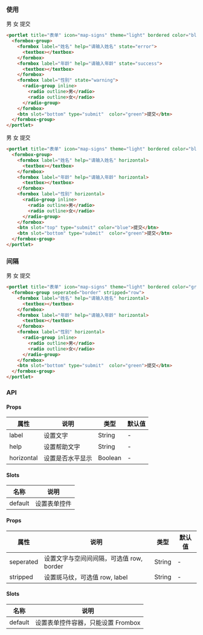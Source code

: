 <row>
  <column :md=12>

  ### 使用

  <portlet title="表单" icon="map-signs" theme="light" bordered color="blue">
    <formbox-group>
      <formbox label="姓名" help="请输入姓名" state="error">
        <textbox></textbox>
      </formbox>
      <formbox label="年龄" help="请输入年龄" state="success">
        <textbox></textbox>
      </formbox>
      <formbox label="性别" state="warning">
        <radio-group inline>
          <radio outline>男</radio>
          <radio outline>女</radio>
        </radio-group>
      </formbox>
      <btn slot="bottom" type="submit"  color="green">提交</btn>
    </formbox-group>
  </portlet>

  ```html
  <portlet title="表单" icon="map-signs" theme="light" bordered color="blue">
    <formbox-group>
      <formbox label="姓名" help="请输入姓名" state="error">
        <textbox></textbox>
      </formbox>
      <formbox label="年龄" help="请输入年龄" state="success">
        <textbox></textbox>
      </formbox>
      <formbox label="性别" state="warning">
        <radio-group inline>
          <radio outline>男</radio>
          <radio outline>女</radio>
        </radio-group>
      </formbox>
      <btn slot="bottom" type="submit"  color="green">提交</btn>
    </formbox-group>
  </portlet>
  ```

  <portlet title="表单" icon="map-signs" theme="light" bordered color="green">
    <formbox-group>
      <formbox label="姓名" help="请输入姓名" horizontal>
        <textbox></textbox>
      </formbox>
      <formbox label="年龄" help="请输入年龄" horizontal>
        <textbox></textbox>
      </formbox>
      <formbox label="性别" horizontal>
        <radio-group inline>
          <radio outline>男</radio>
          <radio outline>女</radio>
        </radio-group>
      </formbox>
      <btn slot="bottom" type="submit"  color="green">提交</btn>
    </formbox-group>
  </portlet>

  ```html
  <portlet title="表单" icon="map-signs" theme="light" bordered color="blue">
    <formbox-group>
      <formbox label="姓名" help="请输入姓名" horizontal>
        <textbox></textbox>
      </formbox>
      <formbox label="年龄" help="请输入年龄" horizontal>
        <textbox></textbox>
      </formbox>
      <formbox label="性别" horizontal>
        <radio-group inline>
          <radio outline>男</radio>
          <radio outline>女</radio>
        </radio-group>
      </formbox>
      <btn slot="top" type="submit" color="blue">提交</btn>
      <btn slot="bottom" type="submit"  color="green">提交</btn>
    </formbox-group>
  </portlet>
  ```

  ### 间隔

  <portlet title="表单" icon="map-signs" theme="light" bordered color="green">
    <formbox-group seperated="border" stripped="row">
      <formbox label="姓名" help="请输入姓名" horizontal>
        <textbox></textbox>
      </formbox>
      <formbox label="年龄" help="请输入年龄" horizontal>
        <textbox></textbox>
      </formbox>
      <formbox label="性别" horizontal>
        <radio-group inline>
          <radio outline>男</radio>
          <radio outline>女</radio>
        </radio-group>
      </formbox>
      <btn slot="bottom" type="submit"  color="green">提交</btn>
    </formbox-group>
  </portlet>

  ```html
  <portlet title="表单" icon="map-signs" theme="light" bordered color="green">
    <formbox-group seperated="border" stripped="row">
      <formbox label="姓名" help="请输入姓名" horizontal>
        <textbox></textbox>
      </formbox>
      <formbox label="年龄" help="请输入年龄" horizontal>
        <textbox></textbox>
      </formbox>
      <formbox label="性别" horizontal>
        <radio-group inline>
          <radio outline>男</radio>
          <radio outline>女</radio>
        </radio-group>
      </formbox>
      <btn slot="bottom" type="submit"  color="green">提交</btn>
    </formbox-group>
  </portlet>
  ```

  ### API

  <portlet title="Formbox" icon="map-signs" theme="light" bordered>

  #### Props

  <div class="table-scrollable table-scrollable-borderless">
      <table class="table table-hover table-bordered">
          <thead>
              <tr class="uppercase">
                  <th> 属性 </th>
                  <th> 说明 </th>
                  <th> 类型 </th>
                  <th> 默认值 </th>
              </tr>
          </thead>
          <tbody>
              <tr>
                  <td> label </td>
                  <td> 设置文字 </td>
                  <td> String </td>
                  <td> - </td>
              </tr>
              <tr>
                  <td> help </td>
                  <td> 设置帮助文字 </td>
                  <td> String </td>
                  <td> - </td>
              </tr>
              <tr>
                  <td> horizontal </td>
                  <td> 设置是否水平显示 </td>
                  <td> Boolean </td>
                  <td> - </td>
              </tr>
          </tbody>
      </table>
  </div>

  #### Slots

  <div class="table-scrollable table-scrollable-borderless">
      <table class="table table-hover table-bordered">
          <thead>
              <tr class="uppercase">
                  <th> 名称 </th>
                  <th> 说明 </th>
              </tr>
          </thead>
          <tbody>
              <tr>
                  <td> default </td>
                  <td> 设置表单控件 </td>
              </tr>
          </tbody>
      </table>
  </div>

  </portlet>

  <portlet title="Formbox Group" icon="map-signs" theme="light" bordered>

  #### Props

  <div class="table-scrollable table-scrollable-borderless">
      <table class="table table-hover table-bordered">
          <thead>
              <tr class="uppercase">
                  <th> 属性 </th>
                  <th> 说明 </th>
                  <th> 类型 </th>
                  <th> 默认值 </th>
              </tr>
          </thead>
          <tbody>
              <tr>
                  <td> seperated </td>
                  <td> 设置文字与空间间间隔，可选值 row, border </td>
                  <td> String </td>
                  <td> - </td>
              </tr>
              <tr>
                  <td> stripped </td>
                  <td> 设置斑马纹，可选值 row, label </td>
                  <td> String </td>
                  <td> - </td>
              </tr>
          </tbody>
      </table>
  </div>

  #### Slots

  <div class="table-scrollable table-scrollable-borderless">
      <table class="table table-hover table-bordered">
          <thead>
              <tr class="uppercase">
                  <th> 名称 </th>
                  <th> 说明 </th>
              </tr>
          </thead>
          <tbody>
              <tr>
                  <td> default </td>
                  <td> 设置表单控件容器，只能设置 Frombox </td>
              </tr>
          </tbody>
      </table>
  </div>

  </portlet>

  </column>
</row>
